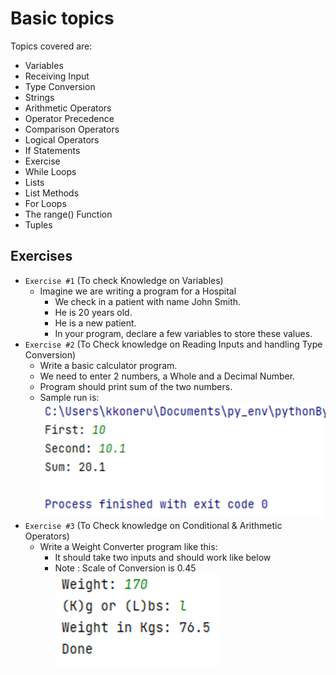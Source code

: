 # Basic topics

Topics covered are:
- Variables 
- Receiving Input
- Type Conversion
- Strings
- Arithmetic Operators
- Operator Precedence 
- Comparison Operators
- Logical Operators
- If Statements
- Exercise
- While Loops
- Lists
- List Methods
- For Loops
- The range() Function
- Tuples

## Exercises

- `Exercise #1` (To check Knowledge on Variables)
  - Imagine we are writing a program for a Hospital
    - We check in a patient with name John Smith.
    - He is 20 years old.
    - He is a new patient.
    - In your program, declare a few variables to store these values.
- `Exercise #2` (To Check knowledge on Reading Inputs and handling Type Conversion)
  - Write a basic calculator program.
  - We need to enter 2 numbers, a Whole and a Decimal Number.
  - Program should print sum of the two numbers.
  - Sample run is:
    ![img.png](img%2Fimg.png)
- `Exercise #3` (To Check knowledge on Conditional & Arithmetic Operators)
  - Write a Weight Converter program like this:
    - It should take two inputs and should work like below
    - Note : Scale of Conversion is 0.45
    ![img_1.png](img%2Fimg_1.png)